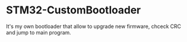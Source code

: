 # STM32-CustomBootloader
It's my own bootloader that allow to upgrade new firmware, chceck CRC and jump to main program.
